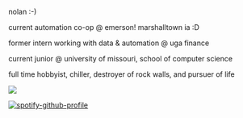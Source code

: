 nolan :-) 

current automation co-op @ emerson! marshalltown ia :D 

former intern working with data & automation @ uga finance 

current junior @ university of missouri, school of computer science

full time hobbyist, chiller, destroyer of rock walls, and pursuer of life

![](https://komarev.com/ghpvc/?username=nnnolan&color=2AAA8A)

[![spotify-github-profile](https://spotify-github-profile.kittinanx.com/api/view?uid=dingledong2&cover_image=true&theme=default&show_offline=false&background_color=121212&interchange=false)](https://github.com/kittinan/spotify-github-profile)

<!---
nnnolan/nnnolan is a ✨ special ✨ repository because its `README.md` (this file) appears on your GitHub profile.
You can click the Preview link to take a look at your changes.
--->
